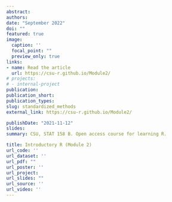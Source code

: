 ```yaml
---
abstract:
authors:
date: "September 2022"
doi: ""
featured: true
image:
  caption: ''
  focal_point: ""
  preview_only: true
links:
- name: Read the article
  url: https://csu-r.github.io/Module2/
# projects:
# - internal-project
publication:
publication_short:
publication_types:
slug: standardized_methods
external_link: https://csu-r.github.io/Module2/

publishDate: "2021-11-12"
slides: 
summary: CSU, STAT 158 B. Open access course for learning R.

title: Introductory R (Module 2)
url_code: ''
url_dataset: ''
url_pdf: ""
url_poster: ''
url_project: 
url_slides: ""
url_source: ''
url_video: ''
---
```

